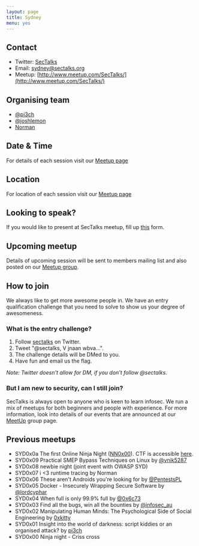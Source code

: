 ```yaml
---
layout: page
title: Sydney 
menu: yes
---
```


## Contact 

* Twitter: [SecTalks](https://twitter.com/sectalks)
* Email: [sydney@sectalks.org](mailto:sydney@sectalks.org)
* Meetup: [http://www.meetup.com/SecTalks/](http://www.meetup.com/SecTalks/)

## Organising team 

* [@pi3ch](https://twitter.com/pi3ch) 
* [@joshlemon](https://twitter.com/joshlemon) 
* [Norman](https://au.linkedin.com/in/createremotethread)

## Date & Time 

For details of each session visit our [Meetup page](http://www.meetup.com/SecTalks/)

## Location 

For location of each session visit our [Meetup page](http://www.meetup.com/SecTalks/)

## Looking to speak?

If you would like to present at SecTalks meetup, fill up [this](http://j.mp/sectalkscfp) form.

## Upcoming meetup 

Details of upcoming session will be sent to members mailing list 
and also posted on our [Meetup group](http://www.meetup.com/SecTalks/).

## How to join

We always like to get more awesome people in.
We have an entry qualification challenge that you need
to solve to show us your degree of awesomeness.

### What is the entry challenge?

1. Follow [sectalks](https://twitter.com/sectalks) on Twitter.
1. Tweet "@sectalks, V jnaan wbva...".
1. The challenge details will be DMed to you.
1. Have fun and email us the flag.

*Note: Twitter doesn't allow for DM, if you don't follow @sectalks.*

### But I am new to security, can I still join?

SecTalks is always open to anyone who is keen to learn infosec.
We run a mix of meetups for both beginners and people with experience.
For more information, look into details of our events that are announced at our [MeetUp](http://www.meetup.com/SecTalks) group page.

## Previous meetups 

* SYD0x0a The first Online Ninja Night ([NN0x00](http://www.sectalks.org/online-ninja-night/)). CTF is accessible [here](https://github.com/sectalks/sectalks/tree/master/ctfs/NN0x00).
* SYD0x09 Practical SMEP Bypass Techniques on Linux by [@vnik5287](https://twitter.com/vnik5287)
* SYD0x08 newbie night (joint event with OWASP SYD)
* SYD0x07 i <3 runtime tracing by Norman
* SYD0x06 These aren't Androids you're looking for by [@PentestsPL](https://twitter.com/pentestspl)
* SYD0x05 Docker - Insecurely Wrapping Secure Software by [@lordcyphar](https://twitter.com/lordcyphar)
* SYD0x04 When full is only 99.9% full by [@0x6c73](https://twitter.com/0x6c73)
* SYD0x03 Find all the bugs, win all the bounties by [@infosec_au](https://twitter.com/infosec_au)
* SYD0x02 Manipulating Human Minds: The Psychological Side of Social Engineering by [0xkitty](https://twitter.com/0xkitty)
* SYD0x01 Insight into the world of darkness: script kiddies or an organised attack? by [pi3ch](https://twitter.com/pi3ch) 
* SYD0x00 Ninja night - Criss cross

